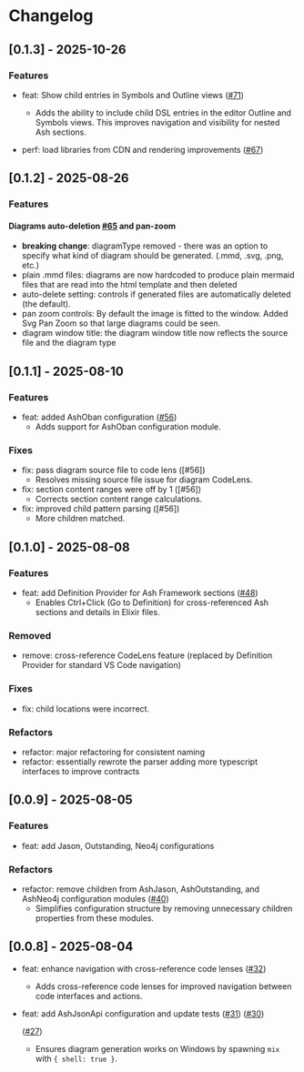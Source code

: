 # Changelog

## [0.1.3] - 2025-10-26

### Features

- feat: Show child entries in Symbols and Outline views
  ([#71](https://github.com/ketupia/ash-studio-vscode-extension/pull/71))
  - Adds the ability to include child DSL entries in the editor Outline and Symbols views. This
    improves navigation and visibility for nested Ash sections.

- perf: load libraries from CDN and rendering improvements
  ([#67](https://github.com/ketupia/ash-studio-vscode-extension/pull/67))

## [0.1.2] - 2025-08-26

### Features

#### Diagrams auto-deletion [#65](https://github.com/ketupia/ash-studio-vscode-extension/pull/65) and pan-zoom

- **breaking change**: diagramType removed - there was an option to specify what kind of diagram
  should be generated. (.mmd, .svg, .png, etc.)
- plain .mmd files: diagrams are now hardcoded to produce plain mermaid files that are read into the
  html template and then deleted
- auto-delete setting: controls if generated files are automatically deleted (the default).
- pan zoom controls: By default the image is fitted to the window. Added Svg Pan Zoom so that large
  diagrams could be seen.
- diagram window title: the diagram window title now reflects the source file and the diagram type

## [0.1.1] - 2025-08-10

### Features

- feat: added AshOban configuration
  ([#56](https://github.com/ketupia/ash-studio-vscode-extension/pull/56))
  - Adds support for AshOban configuration module.

### Fixes

- fix: pass diagram source file to code lens ([#56])
  - Resolves missing source file issue for diagram CodeLens.
- fix: section content ranges were off by 1 ([#56])
  - Corrects section content range calculations.
- fix: improved child pattern parsing ([#56])
  - More children matched.

## [0.1.0] - 2025-08-08

### Features

- feat: add Definition Provider for Ash Framework sections
  ([#48](https://github.com/ketupia/ash-studio-vscode-extension/pull/48))
  - Enables Ctrl+Click (Go to Definition) for cross-referenced Ash sections and details in Elixir
    files.

### Removed

- remove: cross-reference CodeLens feature (replaced by Definition Provider for standard VS Code
  navigation)

### Fixes

- fix: child locations were incorrect.

### Refactors

- refactor: major refactoring for consistent naming
- refactor: essentially rewrote the parser adding more typescript interfaces to improve contracts

## [0.0.9] - 2025-08-05

### Features

- feat: add Jason, Outstanding, Neo4j configurations

### Refactors

- refactor: remove children from AshJason, AshOutstanding, and AshNeo4j configuration modules
  ([#40](https://github.com/ketupia/ash-studio-vscode-extension/pull/40))
  - Simplifies configuration structure by removing unnecessary children properties from these
    modules.

## [0.0.8] - 2025-08-04

- feat: enhance navigation with cross-reference code lenses
  ([#32](https://github.com/ketupia/ash-studio-vscode-extension/pull/32))
  - Adds cross-reference code lenses for improved navigation between code interfaces and actions.
- feat: add AshJsonApi configuration and update tests
  ([#31](https://github.com/ketupia/ash-studio-vscode-extension/pull/31))
  ([#30](https://github.com/ketupia/ash-studio-vscode-extension/pull/30))

  ([#27](https://github.com/ketupia/ash-studio-vscode-extension/pull/27))
  - Ensures diagram generation works on Windows by spawning `mix` with `{ shell: true }`.

